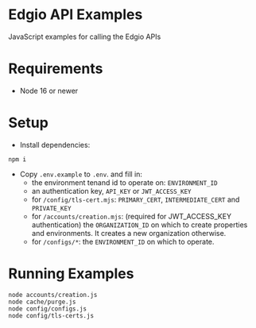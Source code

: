 # Edgio API Examples

JavaScript examples for calling the Edgio APIs

# Requirements

- Node 16 or newer

# Setup

- Install dependencies:

```
npm i
```

- Copy `.env.example` to `.env`. and fill in:
  - the environment tenand id to operate on: `ENVIRONMENT_ID`
  - an authentication key, `API_KEY` or `JWT_ACCESS_KEY`
  - for `/config/tls-cert.mjs`: `PRIMARY_CERT`, `INTERMEDIATE_CERT` and `PRIVATE_KEY`
  - for `/accounts/creation.mjs`: (required for JWT_ACCESS_KEY authentication) the `ORGANIZATION_ID` on which to create properties and environments. It creates a new organization otherwise.
  - for `/configs/*`: the `ENVIRONMENT_ID` on which to operate.

# Running Examples

```
node accounts/creation.js
node cache/purge.js
node config/configs.js
node config/tls-certs.js
```
